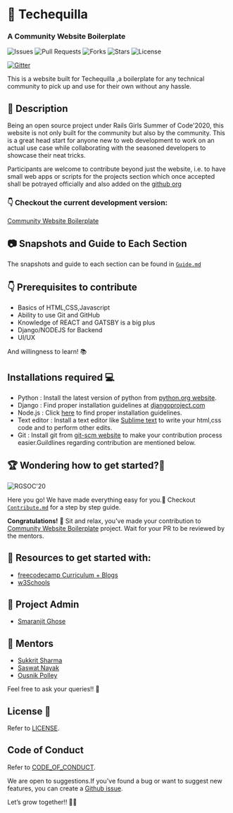 # 🙆 Techequilla 
### A Community Website Boilerplate
![Issues](https://img.shields.io/github/issues/techequilla/community_website_boilerplate)
![Pull Requests](https://img.shields.io/github/issues-pr/techequilla/community_website_boilerplate?)
![Forks](https://img.shields.io/github/forks/techequilla/community_website_boilerplate)
![Stars](	https://img.shields.io/github/stars/techequilla/community_website_boilerplate)
![License](https://img.shields.io/github/license/techequilla/community_website_boilerplate)

[![Gitter](https://badges.gitter.im/girlscript_chennai_website/community.svg)](https://gitter.im/girlscript_app/community?utm_source=badge&utm_medium=badge&utm_campaign=pr-badge)

This is a website built for Techequilla ,a boilerplate for any technical community to pick up and use for their own without any hassle. 


## 🙇 Description
Being an open source project under Rails Girls Summer of Code'2020, this website is not only built for the community but also by the community. This is a great head start for anyone new to web development to work on an actual use case while collaborating with the seasoned developers to showcase their neat tricks.

Participants are welcome to contribute beyond just the website, i.e. to have small web apps or scripts for the projects section which once accepted shall be potrayed officially and also added on the [github org](github.com/techequilla)


### 👇 Checkout the current development version: 

[Community Website Boilerplate](https://techequilla.netlify.com/)


## 📷 Snapshots and Guide to Each Section
The snapshots and guide to each section can be found in [`Guide.md`](guide.md)


## 👇 Prerequisites to contribute
- Basics of HTML,CSS,Javascript
- Ability to use Git and GitHub
- Knowledge of REACT and GATSBY is a big plus
- Django/NODEJS for Backend
- UI/UX

 And willingness to learn! 📚

## Installations required 💻
- Python : Install the latest version of python from [python.org website](https://www.python.org/downloads/).
- Django : Find proper installation guidelines at [djangoproject.com](https://docs.djangoproject.com/en/3.0/topics/install/) 
- Node.js : Click  [here](https://www.guru99.com/download-install-node-js.html) to find proper installation guidelines.
- Text editor : Install a text editor like [Sublime text](https://www.sublimetext.com/3) to write your html,css code and to perform other edits.
- Git : Install git from [git-scm website](https://git-scm.com/downloads) to make your contribution process easier.Guildlines regarding contribution are mentioned below. 

## 🏆 Wondering how to get started?🤔


![RGSOC'20](https://img.shields.io/badge/RGSOC-20-pink?style=for-the-badge)

Here you go! We have made everything easy for you.👐
Checkout [`Contribute.md`](contribute.md) for a step by step guide.

**Congratulations!** 🥳 Sit and relax, you've made your contribution to [Community Website Boilerplate](https://github.com/techequilla/community_website_boilerplate/) project. Wait for your PR to be reviewed by the mentors.

## 📝 Resources to get started with:

- [freecodecamp Curriculum + Blogs](https://www.freecodecamp.org/)
- [w3Schools](https://www.w3schools.com/)


## 👨 Project Admin

- [Smaranjit Ghose](https://github.com/smaranjitghose)


## 👬  Mentors

- [Sukkrit Sharma](https://github.com/sukkritsharmaofficial)
- [Saswat Nayak](https://github.com/swat1998)
- [Ousnik Polley](https://github.com/ousnik)

Feel free to ask your queries!! 🙌

## License 📝
Refer to [LICENSE](./LICENSE).

## Code of Conduct
Refer to [CODE_OF_CONDUCT](https://github.com/chhavi18387/community_website_boilerplate/blob/changes-in-readme(wip)/CODE_OF_CONDUCT.md).

We are open to suggestions.If you've found a bug or want to suggest new features, you can create a [Github issue](https://github.com/techequilla/community_website_boilerplate/issues).

Let’s grow together!! 💜💜

